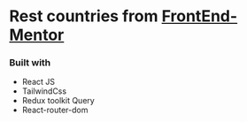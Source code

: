 # Rest countries from [FrontEnd-Mentor](https://www.frontendmentor.io/)

### Built with

- React JS
- TailwindCss
- Redux toolkit Query
- React-router-dom
